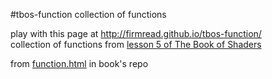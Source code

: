 #tbos-function
collection of functions  
  
play with this page at http://firmread.github.io/tbos-function/  
collection of functions from [lesson 5 of The Book of Shaders](http://thebookofshaders.com/05/)   

from [function.html](https://github.com/patriciogonzalezvivo/thebookofshaders/blob/master/function.html) in book's repo